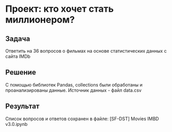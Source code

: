 # Проект: кто хочет стать миллионером?

## Задача

Ответить на 36 вопросов о фильмах на основе статистических данных с сайта IMDb

## Решение

С помощью библиотек Pandas, collections были обработаны и проанализированы данные. Источник данных - файл data.csv

## Результат

Список вопросов и ответов сохранен в файле: 
[SF-DST] Movies IMBD v3.0.ipynb
